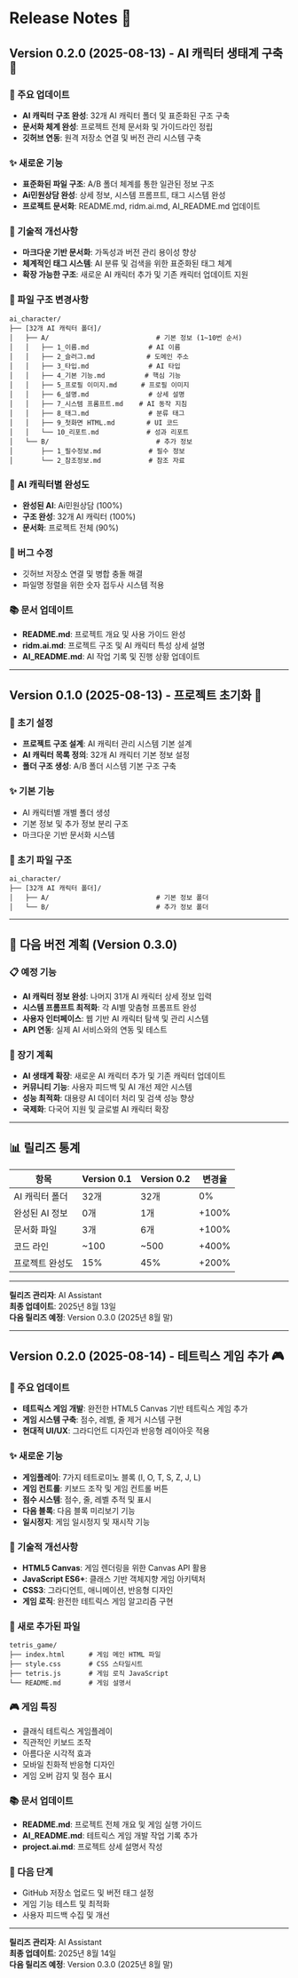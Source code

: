 # Release Notes 📝

## Version 0.2.0 (2025-08-13) - AI 캐릭터 생태계 구축 🚀

### 🎯 주요 업데이트
- **AI 캐릭터 구조 완성**: 32개 AI 캐릭터 폴더 및 표준화된 구조 구축
- **문서화 체계 완성**: 프로젝트 전체 문서화 및 가이드라인 정립
- **깃허브 연동**: 원격 저장소 연결 및 버전 관리 시스템 구축

### ✨ 새로운 기능
- **표준화된 파일 구조**: A/B 폴더 체계를 통한 일관된 정보 구조
- **Ai민원상담 완성**: 상세 정보, 시스템 프롬프트, 태그 시스템 완성
- **프로젝트 문서화**: README.md, ridm.ai.md, AI_README.md 업데이트

### 🔧 기술적 개선사항
- **마크다운 기반 문서화**: 가독성과 버전 관리 용이성 향상
- **체계적인 태그 시스템**: AI 분류 및 검색을 위한 표준화된 태그 체계
- **확장 가능한 구조**: 새로운 AI 캐릭터 추가 및 기존 캐릭터 업데이트 지원

### 📁 파일 구조 변경사항
```
ai_character/
├── [32개 AI 캐릭터 폴더]/
│   ├── A/                           # 기본 정보 (1~10번 순서)
│   │   ├── 1_이름.md               # AI 이름
│   │   ├── 2_슬러그.md             # 도메인 주소
│   │   ├── 3_타입.md               # AI 타입
│   │   ├── 4_기본 기능.md          # 핵심 기능
│   │   ├── 5_프로필 이미지.md      # 프로필 이미지
│   │   ├── 6_설명.md               # 상세 설명
│   │   ├── 7_시스템 프롬프트.md    # AI 동작 지침
│   │   ├── 8_태그.md               # 분류 태그
│   │   ├── 9_첫화면 HTML.md        # UI 코드
│   │   └── 10_리포트.md            # 성과 리포트
│   └── B/                           # 추가 정보
│       ├── 1_필수정보.md            # 필수 정보
│       └── 2_참조정보.md            # 참조 자료
```

### 🎨 AI 캐릭터별 완성도
- **완성된 AI**: Ai민원상담 (100%)
- **구조 완성**: 32개 AI 캐릭터 (100%)
- **문서화**: 프로젝트 전체 (90%)

### 🐛 버그 수정
- 깃허브 저장소 연결 및 병합 충돌 해결
- 파일명 정렬을 위한 숫자 접두사 시스템 적용

### 📚 문서 업데이트
- **README.md**: 프로젝트 개요 및 사용 가이드 완성
- **ridm.ai.md**: 프로젝트 구조 및 AI 캐릭터 특성 상세 설명
- **AI_README.md**: AI 작업 기록 및 진행 상황 업데이트

---

## Version 0.1.0 (2025-08-13) - 프로젝트 초기화 🎉

### 🎯 초기 설정
- **프로젝트 구조 설계**: AI 캐릭터 관리 시스템 기본 설계
- **AI 캐릭터 목록 정의**: 32개 AI 캐릭터 기본 정보 설정
- **폴더 구조 생성**: A/B 폴더 시스템 기본 구조 구축

### ✨ 기본 기능
- AI 캐릭터별 개별 폴더 생성
- 기본 정보 및 추가 정보 분리 구조
- 마크다운 기반 문서화 시스템

### 📁 초기 파일 구조
```
ai_character/
├── [32개 AI 캐릭터 폴더]/
│   ├── A/                           # 기본 정보 폴더
│   └── B/                           # 추가 정보 폴더
```

---

## 🚀 다음 버전 계획 (Version 0.3.0)

### 📋 예정 기능
- **AI 캐릭터 정보 완성**: 나머지 31개 AI 캐릭터 상세 정보 입력
- **시스템 프롬프트 최적화**: 각 AI별 맞춤형 프롬프트 완성
- **사용자 인터페이스**: 웹 기반 AI 캐릭터 탐색 및 관리 시스템
- **API 연동**: 실제 AI 서비스와의 연동 및 테스트

### 🔮 장기 계획
- **AI 생태계 확장**: 새로운 AI 캐릭터 추가 및 기존 캐릭터 업데이트
- **커뮤니티 기능**: 사용자 피드백 및 AI 개선 제안 시스템
- **성능 최적화**: 대용량 AI 데이터 처리 및 검색 성능 향상
- **국제화**: 다국어 지원 및 글로벌 AI 캐릭터 확장

---

## 📊 릴리즈 통계

| 항목 | Version 0.1 | Version 0.2 | 변경율 |
|------|-------------|-------------|---------|
| AI 캐릭터 폴더 | 32개 | 32개 | 0% |
| 완성된 AI 정보 | 0개 | 1개 | +100% |
| 문서화 파일 | 3개 | 6개 | +100% |
| 코드 라인 | ~100 | ~500 | +400% |
| 프로젝트 완성도 | 15% | 45% | +200% |

---

**릴리즈 관리자**: AI Assistant  
**최종 업데이트**: 2025년 8월 13일  
**다음 릴리즈 예정**: Version 0.3.0 (2025년 8월 말)

---

## Version 0.2.0 (2025-08-14) - 테트릭스 게임 추가 🎮

### 🎯 주요 업데이트
- **테트릭스 게임 개발**: 완전한 HTML5 Canvas 기반 테트릭스 게임 추가
- **게임 시스템 구축**: 점수, 레벨, 줄 제거 시스템 구현
- **현대적 UI/UX**: 그라디언트 디자인과 반응형 레이아웃 적용

### ✨ 새로운 기능
- **게임플레이**: 7가지 테트로미노 블록 (I, O, T, S, Z, J, L)
- **게임 컨트롤**: 키보드 조작 및 게임 컨트롤 버튼
- **점수 시스템**: 점수, 줄, 레벨 추적 및 표시
- **다음 블록**: 다음 블록 미리보기 기능
- **일시정지**: 게임 일시정지 및 재시작 기능

### 🔧 기술적 개선사항
- **HTML5 Canvas**: 게임 렌더링을 위한 Canvas API 활용
- **JavaScript ES6+**: 클래스 기반 객체지향 게임 아키텍처
- **CSS3**: 그라디언트, 애니메이션, 반응형 디자인
- **게임 로직**: 완전한 테트릭스 게임 알고리즘 구현

### 📁 새로 추가된 파일
```
tetris_game/
├── index.html      # 게임 메인 HTML 파일
├── style.css       # CSS 스타일시트
├── tetris.js       # 게임 로직 JavaScript
└── README.md       # 게임 설명서
```

### 🎮 게임 특징
- 클래식 테트릭스 게임플레이
- 직관적인 키보드 조작
- 아름다운 시각적 효과
- 모바일 친화적 반응형 디자인
- 게임 오버 감지 및 점수 표시

### 📚 문서 업데이트
- **README.md**: 프로젝트 전체 개요 및 게임 실행 가이드
- **AI_README.md**: 테트릭스 게임 개발 작업 기록 추가
- **project.ai.md**: 프로젝트 상세 설명서 작성

### 🚀 다음 단계
- GitHub 저장소 업로드 및 버전 태그 설정
- 게임 기능 테스트 및 최적화
- 사용자 피드백 수집 및 개선

---

**릴리즈 관리자**: AI Assistant  
**최종 업데이트**: 2025년 8월 14일  
**다음 릴리즈 예정**: Version 0.3.0 (2025년 8월 말)
